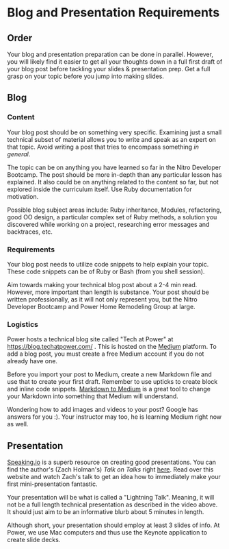 # Blog and Presentation Requirements

## Order

Your blog and presentation preparation can be done in parallel. However, you will likely find it easier to get all your thoughts down in a full first draft of your blog post before tackling your slides & presentation prep. Get a full grasp on your topic before you jump into making slides.

## Blog

### Content

Your blog post should be on something very specific. Examining just a small technical subset of material allows you to write and speak as an expert on that topic. Avoid writing a post that tries to encompass something *in general*.

The topic can be on anything you have learned so far in the Nitro Developer Bootcamp. The post should be more in-depth than any particular lesson has explained. It also could be on anything related to the content so far, but not explored inside the curriculum itself. Use Ruby documentation for motivation.

Possible blog subject areas include: Ruby inheritance, Modules, refactoring, good OO design, a particular complex set of Ruby methods, a solution you discovered while working on a project, researching error messages and backtraces, etc.

### Requirements

Your blog post needs to utilize code snippets to help explain your topic. These code snippets can be of Ruby or Bash (from you shell session).

Aim towards making your technical blog post about a 2-4 min read. However, more important than length is substance. Your post should be written professionally, as it will not only represent you, but the Nitro Developer Bootcamp and Power Home Remodeling Group at large.

### Logistics

Power hosts a technical blog site called "Tech at Power" at https://blog.techatpower.com/ . This is hosted on the [Medium](https://medium.com/) platform. To add a blog post, you must create a free Medium account if you do not already have one.

Before you import your post to Medium, create a new Markdown file and use that to create your first draft. Remember to use upticks to create block and inline code snippets. [Markdown to Medium](http://markdowntomedium.com/) is a great tool to change your Markdown into something that Medium will understand.

Wondering how to add images and videos to your post? Google has answers for you :). Your instructor may too, he is learning Medium right now as well.

## Presentation

[Speaking.io](https://speaking.io/) is a superb resource on creating good presentations. You can find the author's (Zach Holman's) *Talk on Talks* right [here](https://www.youtube.com/watch?v=YVb2GsJHejo). Read over this website and watch Zach's talk to get an idea how to immediately make your first mini-presentation fantastic.

Your presentation will be what is called a "Lightning Talk". Meaning, it will not be a full length technical presentation as described in the video above. It should just aim to be an informative blurb about 5 minutes in length.

Although short, your presentation should employ at least 3 slides of info. At Power, we use Mac computers and thus use the Keynote application to create slide decks.
